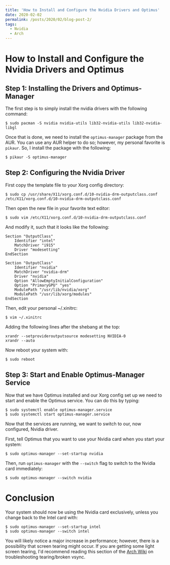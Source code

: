 ```yaml
---
title: 'How to Install and Configure the Nvidia Drivers and Optimus'
date: 2020-02-02
permalink: /posts/2020/02/blog-post-2/
tags:
  - Nvidia
  - Arch
---
```



How to Install and Configure the Nvidia Drivers and Optimus
===


## Step 1: Installing the Drivers and Optimus-Manager

The first step is to simply install the nvidia drivers with the following command:
```
$ sudo pacman -S nvidia nvidia-utils lib32-nvidia-utils lib32-nvidia-libgl
```

Once that is done, we need to install the `optimus-manager` package from the AUR.
You can use any AUR helper to do so; however, my personal favorite is `pikaur`.
So, I install the package with the following:
```
$ pikaur -S optimus-manager
```


## Step 2: Configuring the Nvidia Driver

First copy the template file to your Xorg config directory:
```
$ sudo cp /usr/share/X11/xorg.conf.d/10-nvidia-drm-outputclass.conf /etc/X11/xorg.conf.d/10-nvidia-drm-outputclass.conf
```

Then open the new file in your favorite text editor: 
```
$ sudo vim /etc/X11/xorg.conf.d/10-nvidia-drm-outputclass.conf
```
And modify it, such that it looks like the following:
```
Section "OutputClass"
    Identifier "intel"
    MatchDriver "i915"
    Driver "modesetting"
EndSection

Section "OutputClass"
    Identifier "nvidia"
    MatchDriver "nvidia-drm"
    Driver "nvidia"
    Option "AllowEmptyInitialConfiguration"
    Option "PrimaryGPU" "yes"
    ModulePath "/usr/lib/nvidia/xorg"
    ModulePath "/usr/lib/xorg/modules"
EndSection
```

Then, edit your personal ~/.xinitrc:
```
$ vim ~/.xinitrc
```
Adding the following lines after the shebang at the top:
```
xrandr --setprovideroutputsource modesetting NVIDIA-0
xrandr --auto
```

Now reboot your system with:
```
$ sudo reboot
```


## Step 3: Start and Enable Optimus-Manager Service

Now that we have Optimus installed and our Xorg config set up we need to start and enable the Optimus service.
You can do this by typing:
```
$ sudo systemctl enable optimus-manager.service
$ sudo systemctl start optimus-manager.service
```

Now that the services are running, we want to switch to our, now configured, Nvidia driver.

First, tell Optimus that you want to use your Nvidia card when you start your system:
```
$ sudo optimus-manager --set-startup nvidia
```
Then, run `optimus-manager` with the `--switch` flag to switch to the Nvidia card immediately:
```
$ sudo optimus-manager --switch nvidia
```


# Conclusion

Your system should now be using the Nvidia card exclusively, unless you change back to the Intel card with:
```
$ sudo optimus-manager --set-startup intel
$ sudo optimus-manager --switch intel
```

You will likely notice a major increase in performance; however, there is a possibility that screen tearing might occur.
If you are getting some light screen tearing, I'd recommend reading this section of the [Arch Wiki](https://wiki.archlinux.org/index.php/NVIDIA_Optimus#Tearing/Broken_VSync) on troubleshooting tearing/broken vsync.
